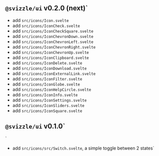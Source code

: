 ## `@svizzle/ui` v0.2.0 (next)`

- add `src/icons/Icon.svelte`
- add `src/icons/IconCheck.svelte`
- add `src/icons/IconCheckSquare.svelte`
- add `src/icons/IconChevronDown.svelte`
- add `src/icons/IconChevronLeft.svelte`
- add `src/icons/IconChevronRight.svelte`
- add `src/icons/IconChevronUp.svelte`
- add `src/icons/IconClipboard.svelte`
- add `src/icons/IconDelete.svelte`
- add `src/icons/IconDownload.svelte`
- add `src/icons/IconExternalLink.svelte`
- add `src/icons/IconFilter.svelte`
- add `src/icons/IconGlobe.svelte`
- add `src/icons/IconHelpCircle.svelte`
- add `src/icons/IconInfo.svelte`
- add `src/icons/IconSettings.svelte`
- add `src/icons/IconSliders.svelte`
- add `src/icons/IconSquare.svelte`


## `@svizzle/ui` v0.1.0`
`
- add `src/icons/src/Switch.svelte`, a simple toggle between 2 states`
